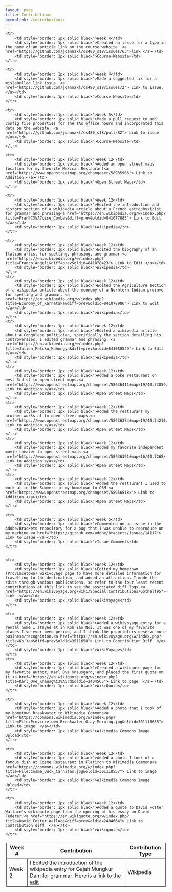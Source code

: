 ```yaml
---
layout: page
title: Contributions
permalink: /contributions/
---
```


<table style="width: 100%; padding: 3px;">
    <tr style="border: 1px solid black">
        <th>Week #</th>
        <th>Contribution</th>
        <th>Contribution Type</th>
    </tr>
    <tr>
        <td style="border: 1px solid black">Week 2</td>
        <td style="border: 1px solid black">I Edited the introduction of the wikipedia entry for Gajah Mungkur Dam for grammar. Here is a <a href="https://en.wikipedia.org/w/index.php?title=Gajah_Mungkur_Dam&oldid=825742126">link to the edit</a></td>
        <td style="border: 1px solid black">Wikipedia</td>
    </tr>
    
    <tr>
        <td style="border: 1px solid black">Week 4</td>
        <td style="border: 1px solid black">Created an issue for a typo in the name of an article link on the course website. <a href="https://github.com/joannakl/cs480_s18/issues/63">link </a></td>
        <td style="border: 1px solid black">Course-Website</td>
    </tr>
    
    <tr>
        <td style="border: 1px solid black">Week 4</td>
        <td style="border: 1px solid black">Made a suggested fix for a mislabelled link issue. <a href="https://github.com/joannakl/cs480_s18/issues/2"> Link to issue. </a></td>
        <td style="border: 1px solid black">Course-Website</td>
    </tr>
    
    <tr>
        <td style="border: 1px solid black">Week 5</td>
        <td style="border: 1px solid black">Made a pull request to add config file properties for the TAs office hours and incorporated this data on the website. <a href="https://github.com/joannakl/cs480_s18/pull/82"> Link to issue </a></td>
        <td style="border: 1px solid black">Course-Website</td>
    </tr>
    
    <tr>
        <td style="border: 1px solid black">Week 12</td>
        <td style="border: 1px solid black">Added an open street maps location for my favorite Mexican Restaurant<a href="https://www.openstreetmap.org/changeset/58935966"> Link to Addition </a></td>
        <td style="border: 1px solid black">Open Street Maps</td>
    </tr>
    
    <tr>
        <td style="border: 1px solid black">Week 12</td>
        <td style="border: 1px solid black">Edited the introduction and history section of a wikipedia article about a French astrophysicist for grammar and phrasing<a href="https://en.wikipedia.org/w/index.php?title=Fran%C3%A7oise_Combes&diff=prev&oldid=841077885"> Link to Edit </a></td>
        <td style="border: 1px solid black">Wikipedia</td>
    </tr>
    
    <tr>
        <td style="border: 1px solid black">Week 12</td>
        <td style="border: 1px solid black">Edited the biography of an Italian artist for spelling, phrasing, and grammar.<a href="https://en.wikipedia.org/w/index.php?title=Franco_Angeli&diff=prev&oldid=841078423"> Link to Edit </a></td>
        <td style="border: 1px solid black">Wikipedia</td>
    </tr>
    <tr>
        <td style="border: 1px solid black">Week 12</td>
        <td style="border: 1px solid black">Edited the Agriculture section of a wikipedia article about the economy of a Norhtern Indian proinve for spelling and grammar. <a href="https://en.wikipedia.org/w/index.php?title=Economy_of_Karnataka&diff=prev&oldid=841078986"> Link to Edit </a></td>
        <td style="border: 1px solid black">Wikipedia</td>
    </tr>
    <tr>
        <td style="border: 1px solid black">Week 12</td>
        <td style="border: 1px solid black">Edited a wikipedia article about a Congolese politician, specifically the section detailing his controversies. I edited grammar and phrasing. <a href="https://en.wikipedia.org/w/index.php?title=Julien_Paluku_Kahongya&diff=prev&oldid=841080549"> Link to Edit </a></td>
        <td style="border: 1px solid black">Wikipedia</td>
    </tr>
    <tr>
        <td style="border: 1px solid black">Week 12</td>
        <td style="border: 1px solid black">Added a poke restaurant on west 3rd st to open street maps.<a href="https://www.openstreetmap.org/changeset/58936411#map=19/40.73059/-74.00044"> Link to Addition </a></td>
        <td style="border: 1px solid black">Open Street Maps</td>
    </tr>
    <tr>
        <td style="border: 1px solid black">Week 12</td>
        <td style="border: 1px solid black">Added the restaurant my brother works at to open street maps.<a href="https://www.openstreetmap.org/changeset/58936374#map=19/40.74210/-73.98357"> Link to Addition </a></td>
        <td style="border: 1px solid black">Open Street Maps</td>
    </tr>
    <tr>
        <td style="border: 1px solid black">Week 12</td>
        <td style="border: 1px solid black">Added my favorite independent movie theater to open street maps.<a href="https://www.openstreetmap.org/changeset/58936391#map=16/40.7268/-73.9979"> Link to Addition </a></td>
        <td style="border: 1px solid black">Open Street Maps</td>
    </tr>
    <tr>
        <td style="border: 1px solid black">Week 12</td>
        <td style="border: 1px solid black">Added the restaurant I used to work at in the Summers in my hometown to OSM.<a href="https://www.openstreetmap.org/changeset/58956818x"> Link to Addition </a></td>
        <td style="border: 1px solid black">Open Street Maps</td>
    </tr>
    
    <tr>
        <td style="border: 1px solid black">Week 5</td>
        <td style="border: 1px solid black">Commented on an issue in the Adobe/Brackets repository for a bug that I was unable to reproduce on my machine.<a href="https://github.com/adobe/brackets/issues/14117"> Link to Issue </a></td>
        <td style="border: 1px solid black">Issue Comment</td>
    </tr>
    
    
    <tr>
        <td style="border: 1px solid black">Week 12</td>
        <td style="border: 1px solid black">Edited my hometown (Provincetown) wikivoyage page to have more detailed information for travelling to the destination, and added an attraction. I made the edits through various publications, so refer to the four least recent contributions at this link to see the associated diff logs.<a href="https://en.wikivoyage.org/wiki/Special:Contributions/Gothelf95"> Link  </a></td>
        <td style="border: 1px solid black">WikiVoyage</td>
    </tr>
        
    <tr>
        <td style="border: 1px solid black">Week 12</td>
        <td style="border: 1px solid black">Added a wikivoyage entry for a rental home I stayed at in Koh Yao Noi. It was one of my favorite places I've ever been period, and I think the proprietors deserve more business/recognition.<a href="https://en.wikivoyage.org/w/index.php?title=Ko_Yao&diff=prev&oldid=3511658"> Link to Contribution Diff  </a></td>
        <td style="border: 1px solid black">WikiVoyage</td>
    </tr>
    <tr>
        <td style="border: 1px solid black">Week 12</td>
        <td style="border: 1px solid black">Created a wikiquote page for my favorite author, Karl Ove Knausgard, and placed the first quote on it.<a href="https://en.wikiquote.org/w/index.php?title=Karl_Ove_Knausg%C3%A5rd&oldid=2404565"> Link to page  </a></td>
        <td style="border: 1px solid black">WikiQuote</td>
    </tr>
    
    <tr>
        <td style="border: 1px solid black">Week 12</td>
        <td style="border: 1px solid black">Added a photo that I took of my hometown breakwater to Wikimedia Commons<a href="https://commons.wikimedia.org/w/index.php?title=File:Provincetown_Breakwater_Gray_Morning.jpg&oldid=301115685"> Link to image  </a></td>
        <td style="border: 1px solid black">Wikimedia Commons Image Upload</td>
    </tr>
    
    <tr>
        <td style="border: 1px solid black">Week 12</td>
        <td style="border: 1px solid black">Added a photo I took of a famous dish at Cosme Restaurant in Flatiron to Wikimedia Commons<a href="https://commons.wikimedia.org/w/index.php?title=File:Cosme_Duck_Carnitas.jpg&oldid=301118557"> Link to image  </a></td>
        <td style="border: 1px solid black">Wikimedia Commons Image Upload</td>
    </tr>
    
    <tr>
        <td style="border: 1px solid black">Week 12</td>
        <td style="border: 1px solid black">Added a quote to David Foster Wallace's wikiquote page from the opening of his essay on David Federer.<a href="https://en.wikiquote.org/w/index.php?title=David_Foster_Wallace&diff=prev&oldid=2404664"> Link to Contribution diff  </a></td>
        <td style="border: 1px solid black">Wikiquote</td>
    </tr>
    

   
</table>
